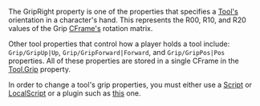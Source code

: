 The GripRight property is one of the properties that specifies a [Tool's](https://developer.roblox.com/en-us/api-reference/class/Tool) orientation in a character's hand. This represents the R00, R10, and R20 values of the Grip [CFrame's](https://developer.roblox.com/en-us/api-reference/datatype/CFrame) rotation matrix.

Other tool properties that control how a player holds a tool include: `Grip/GripUp|Up`, `Grip/GripForward|Forward`, and `Grip/GripPos|Pos` properties. All of these properties are stored in a single CFrame in the [Tool.Grip](https://developer.roblox.com/en-us/api-reference/property/Tool/Grip) property.

In order to change a tool's grip properties, you must either use a [Script](https://developer.roblox.com/en-us/api-reference/class/Script) or [LocalScript](https://developer.roblox.com/en-us/api-reference/class/LocalScript) or a plugin such as [this](https://www.roblox.com/library/174577307/Tool-Grip-Editor-Plugin) one.